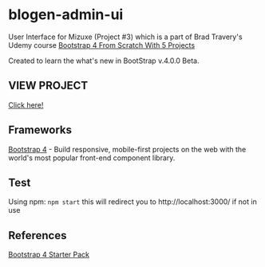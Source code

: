 # blogen-admin-ui

User Interface for Mizuxe (Project #3) which is a part of Brad Travery's Udemy course [Bootstrap 4 From Scratch With 5 Projects](https://www.udemy.com/bootstrap-4-from-scratch-with-5-projects/learn/v4/overview)

Created to learn the what's new in BootStrap v.4.0.0 Beta.

## VIEW PROJECT
[Click here!](https://kjmitchelljr.github.io/blogen-admin-ui/src/index.html)

## Frameworks
[Bootstrap 4](https://getbootstrap.com/) - Build responsive, mobile-first projects on the web with the world's most popular front-end component library.

## Test
Using npm:
`npm start`
this will redirect you to http://localhost:3000/ if not in use

## References 
[Bootstrap 4 Starter Pack](https://github.com/bradtraversy/bs4starter)
